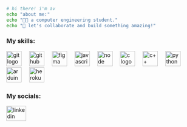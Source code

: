 ```bash
# hi there! i'm av
echo "about me:"
echo "👨‍💻 a computer engineering student."
echo "🚀 let's collaborate and build something amazing!"
```







### My skills:

<div align="left">
  <img src = "https://raw.githubusercontent.com/marwin1991/profile-technology-icons/refs/heads/main/icons/git.png" height = "40" alt = "git logo"/>
  <img width="12" />
  <img src="https://raw.githubusercontent.com/marwin1991/profile-technology-icons/refs/heads/main/icons/github.png" height="40" alt="github logo"  />
  <img width="12" />
  <img src="https://raw.githubusercontent.com/marwin1991/profile-technology-icons/refs/heads/main/icons/figma.png" height="40" alt="figma logo"  />
  <img width="12" />
  <img src="https://raw.githubusercontent.com/marwin1991/profile-technology-icons/refs/heads/main/icons/javascript.png" height="40" alt="javascript logo"  />
  <img width="12" />
  <img src="https://raw.githubusercontent.com/marwin1991/profile-technology-icons/refs/heads/main/icons/node_js.png" height="40" alt="node logo"  />
  <img width="12" />
  <img src="https://raw.githubusercontent.com/marwin1991/profile-technology-icons/refs/heads/main/icons/c.png" height="40" alt="c logo"  />
  <img width="12" />
  <img src="https://raw.githubusercontent.com/marwin1991/profile-technology-icons/refs/heads/main/icons/c++.png" height="40" alt="c++ logo"  />
  <img width="12" />
  <img src="https://raw.githubusercontent.com/marwin1991/profile-technology-icons/refs/heads/main/icons/python.png" height="40" alt="python logo"  />
  <img width="12" />
  <img src="https://raw.githubusercontent.com/marwin1991/profile-technology-icons/refs/heads/main/icons/arduino.png" height="40" alt="arduino logo"  />
  <img width="12" />
  <img src="https://cdn.jsdelivr.net/gh/devicons/devicon/icons/heroku/heroku-original.svg" height="40" alt="heroku logo"  />
  <img width="12" />
</div>

### My socials:

<div align="left">
  <a href="https://www.linkedin.com/in/aviskarpoudel/" target="_blank">
    <img src="https://raw.githubusercontent.com/maurodesouza/profile-readme-generator/master/src/assets/icons/social/linkedin/default.svg" width="52" height="40" alt="linkedin logo"  />
  </a>
</div>

###
